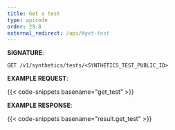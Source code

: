 ```yaml
---
title: Get a test
type: apicode
order: 29.8
external_redirect: /api/#get-test
---
```


**SIGNATURE**:

`GET /v1/synthetics/tests/<SYNTHETICS_TEST_PUBLIC_ID>`

**EXAMPLE REQUEST**:

{{< code-snippets basename="get_test" >}}

**EXAMPLE RESPONSE**:

{{< code-snippets basename="result.get_test" >}}
